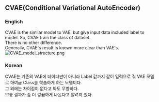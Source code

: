 ## CVAE(Conditional Variational AutoEncoder)

### English
CVAE is the simliar model to VAE, but give input data included label to model. So, CVAE train the class of dataset.<br>
There is no other difference.<br>
Generally, CVAE's result is known more clear than VAE's.<br>
![CVAE_model_structure.png](images/CVAE_model_structure.png)<br>

### Korean
CVAE는 기존의 VAE에 데이터만이 아니라 Label 값까지 같이 입력으로 줘 VAE 모델로 하여금 Class를 학습하게 하는 모델이다.<br>
그 외에는 차이점이 없다고 봐도 무방하다.<br>
보통 결과가 좀 더 깔끔하게 나온다고 알려져 있다.<br>
<br>
